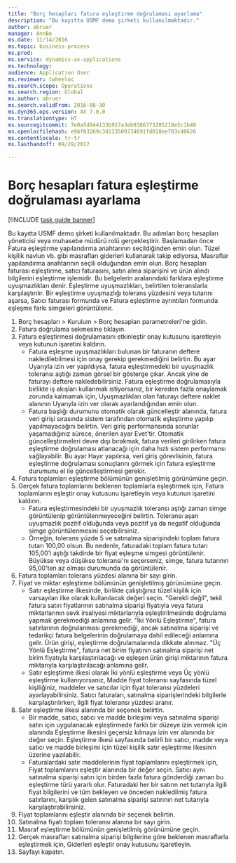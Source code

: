 ```yaml
--- 
title: "Borç hesapları fatura eşleştirme doğrulaması ayarlama"
description: "Bu kayıtta USMF demo şirketi kullanılmaktadır."
author: abruer
manager: AnnBe
ms.date: 11/14/2016
ms.topic: business-process
ms.prod: 
ms.service: dynamics-ax-applications
ms.technology: 
audience: Application User
ms.reviewer: twheeloc
ms.search.scope: Operations
ms.search.region: Global
ms.author: abruer
ms.search.validFrom: 2016-06-30
ms.dyn365.ops.version: AX 7.0.0
ms.translationtype: HT
ms.sourcegitcommit: 7e0a5d044133b917a3eb9386773205218e5c1b40
ms.openlocfilehash: e9bf83269c34133509734691fd018ee703c40626
ms.contentlocale: tr-tr
ms.lasthandoff: 09/29/2017

---
```


# <a name="set-up-accounts-payable-invoice-matching-validation"></a>Borç hesapları fatura eşleştirme doğrulaması ayarlama

[!INCLUDE [task guide banner](../../includes/task-guide-banner.md)]

Bu kayıtta USMF demo şirketi kullanılmaktadır. Bu adımları borç hesapları yöneticisi veya muhasebe müdürü rolü gerçekleştirir. Başlamadan önce Fatura eşleştirme yapılandırma anahtarının seçildiğinden emin olun. Tüzel kişilik navlun vb. gibi masrafları giderleri kullanarak takip ediyorsa, Masraflar yapılandırma anahtarının seçili olduğundan emin olun.  Borç hesapları faturası eşleştirme, satıcı faturasını, satın alma siparişini ve ürün alındı bilgilerini eşleştirme işlemidir. Bu belgelerin aralarındaki farklara eşleştirme uyuşmazlıkları denir. Eşleştirme uyuşmazlıkları, belirtilen toleranslarla karşılaştırılır. Bir eşleştirme uyuşmazlığı tolerans yüzdesini veya tutarını aşarsa, Satıcı faturası formunda ve Fatura eşleştirme ayrıntıları formunda eşleşme farkı simgeleri görüntülenir.

1. Borç hesapları > Kurulum > Borç hesapları parametreleri'ne gidin.
2. Fatura doğrulama sekmesine tıklayın.
3. Fatura eşleştirmesi doğrulamasını etkinleştir onay kutusunu işaretleyin veya kutunun işaretini kaldırın.
    * Fatura eşleşme uyuşmazlıkları bulunan bir faturanın deftere nakledilebilmesi için onay gerekip gerekmediğini belirtin. Bu ayar Uyarıyla izin ver yapıldıysa, fatura eşleştirmedeki bir uyuşmazlık toleransı aştığı zaman görsel bir gösterge çıkar. Ancak yine de faturayı deftere nakledebilirsiniz. Fatura eşleştirme doğrulamasıyla birlikte iş akışları kullanmak istiyorsanız, bir kereden fazla onaylamak zorunda kalmamak için, Uyuşmazlıkları olan faturayı deftere naklet alanının Uyarıyla izin ver olarak ayarlandığından emin olun.  
    * Fatura başlığı durumunu otomatik olarak güncelleştir alanında, fatura veri girişi sırasında sistem tarafından otomatik eşleştirme yapılıp yapılmayacağını belirtin. Veri giriş performansında sorunlar yaşamadığınız sürece, önerilen ayar Evet'tir. Otomatik güncelleştirmeleri devre dışı bırakmak, fatura verileri girilirken fatura eşleştirme doğrulaması atlanacağı için daha hızlı sistem performansı sağlayabilir. Bu ayar Hayır yapılırsa, veri giriş görevlisinin, fatura eşleştirme doğrulaması sonuçlarını görmek için fatura eşleştirme durumunu el ile güncelleştirmesi gerekir.  
4. Fatura toplamları eşleştirme bölümünün genişletilmiş görünümüne geçin.
5. Gerçek fatura toplamlarını beklenen toplamlarla eşleştirmek için, Fatura toplamlarını eşleştir onay kutusunu işaretleyin veya kutunun işaretini kaldırın.
    * Fatura eşleştirmesindeki bir uyuşmazlık toleransı aştığı zaman simge görüntülenip görüntülenmeyeceğini belirtin. Toleransı aşan uyuşmazlık pozitif olduğunda veya pozitif ya da negatif olduğunda simge görüntülenmesini seçebilirsiniz.  
    * Örneğin, tolerans yüzde 5 ve satınalma siparişindeki toplam fatura tutarı 100,00 olsun. Bu nedenle, faturadaki toplam fatura tutarı 105,00'i aştığı takdirde bir fiyat eşleşme simgesi görüntülenir. Büyükse veya düşükse toleransı'nı seçerseniz, simge, fatura tutarının 95,00'ten az olması durumunda da görüntülenir.  
6. Fatura toplamları tolerans yüzdesi alanına bir sayı girin.
7. Fiyat ve miktar eşleştirme bölümünün genişletilmiş görünümüne geçin.
    * Satır eşleştirme ilkesinde, birlikte çalıştığınız tüzel kişilik için varsayılan ilke olarak kullanılacak değeri seçin. "Gerekli değil", tekil fatura satırı fiyatlarının satınalma siparişi fiyatıyla veya fatura miktarlarının sevk irsaliyesi miktarlarıyla eşleştirilmesinde doğrulama yapmak gerekmediği anlamına gelir. "İki Yönlü Eşleştirme", fatura satırlarının doğrulanması gerekmediği, ancak satınalma siparişi ve tedarikçi fatura belgelerinin doğrulamaya dahil edileceği anlamına gelir. Ürün girişi, eşleştirme doğrulamalarında dikkate alınmaz. "Üç Yönlü Eşleştirme", fatura net birim fiyatının satınalma siparişi net birim fiyatıyla karşılaştırılacağı ve eşleşen ürün girişi miktarının fatura miktarıyla karşılaştırılacağı anlamına gelir.  
    * Satır eşleştirme ilkesi olarak İki yönlü eşleştirme veya Üç yönlü eşleştirme kullanıyorsanız, Madde fiyat toleransı sayfasında tüzel kişiliğiniz, maddeler ve satıcılar için fiyat toleransı yüzdeleri ayarlayabilirsiniz. Satıcı faturaları, satınalma siparişlerindeki bilgilerle karşılaştırılırken, ilgili fiyat toleransı yüzdesi aranır.  
8. Satır eşleştirme ilkesi alanında bir seçenek belirtin.
    * Bir madde, satıcı, satıcı ve madde birleşimi veya satınalma siparişi satırı için uygulanacak eşleştirmede farklı bir düzeye izin vermek için alanında Eşleştirme ilkesini geçersiz kılmaya izin ver alanında bir değer seçin. Eşleştirme ilkesi sayfasında belirli bir satıcı, madde veya satıcı ve madde birleşimi için tüzel kişilik satır eşleştirme ilkesinin üzerine yazılabilir.  
    * Faturalardaki satır maddelerinin fiyat toplamlarını eşleştirmek için, Fiyat toplamlarını eşleştir alanında bir değer seçin. Satıcı aynı satınalma siparişi satırı için birden fazla fatura gönderdiği zaman bu eşleştirme türü yararlı olur. Faturadaki her bir satırın net tutarıyla ilgili fiyat bilgilerini ve tüm bekleyen ve önceden nakledilmiş fatura satırlarını, karşılık gelen satınalma siparişi satırının net tutarıyla karşılaştırabilirsiniz.  
9. Fiyat toplamlarını eşleştir alanında bir seçenek belirtin.
10. Satınalma fiyatı toplam toleransı alanına bir sayı girin.
11. Masraf eşleştirme bölümünün genişletilmiş görünümüne geçin.
12. Gerçek masrafları satınalma siparişi bilgilerine göre beklenen masraflarla eşleştirmek için, Giderleri eşleştir onay kutusunu işaretleyin.
13. Sayfayı kapatın.


